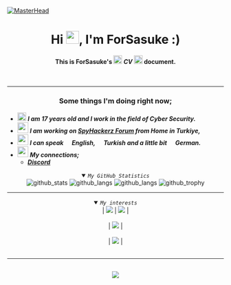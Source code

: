 <a href="https://futuree.netlify.app/en" target="_blank"><img src="https://64.media.tumblr.com/ab557353cc0b4b8da849afa0b66efa9e/c5a9256dae9735e5-97/s2048x3072/8ba39e0445273fa7088875191c78d6c99146fa40.gif" alt="MasterHead" style="max-width: 100%;"></a>
 

# <h1 align="center">Hi <img width="30px" height="30px" src="https://github.githubassets.com/images/icons/emoji/unicode/1f44b.png">, I'm ForSasuke :)</h1>


#### <p align="center">This is <b>ForSasuke's</b> <img width="20px" height="20px" src="https://em-content.zobj.net/thumbs/72/apple/354/beaming-face-with-smiling-eyes_1f601.png"> <i>CV</i> <img width="20px" height="20px" src="https://em-content.zobj.net/thumbs/72/apple/354/beaming-face-with-smiling-eyes_1f601.png"> document.</p><br>

___________________________________________________________________
### <div align="center">Some things I'm doing right now;</div>
 
 
   - <img src="https://tryhackme.com/img/favicon.png" width="20px" height="20px"> ***I am 17 years old and I work in the field of Cyber Security.***
   - <img src="https://2.bp.blogspot.com/-TOVpqSoKtjE/XOVrCdgruYI/AAAAAAAAAEs/jjCJT3z1n74km97LT2ZbvkmpO4fvDtmUgCLcBGAs/s1600/a.png" width="25px" height="25px"> ***I am working on [SpyHackerz Forum](http://spyhackerz.org/forum/) from Home in Turkiye,***
   - <img src="https://github.githubassets.com/images/icons/emoji/unicode/1f320.png?v8" width="25px" height="25px"> ***I can speak <img src="https://futuree.netlify.app/resimler/en-flag.svg" width="16" height="11">English, <img src="https://futuree.netlify.app/resimler/tr-flag.svg" width="16" height="11">Turkish and a little bit <img src="https://futuree.netlify.app/resimler/de_flag.png" width="16" height="10">German.***
   - <img src="https://play-lh.googleusercontent.com/0oO5sAneb9lJP6l8c6DH4aj6f85qNpplQVHmPmbbBxAukDnlO7DarDW0b-kEIHa8SQ=w240-h480-rw" width="25px" height="25px"> ***My connections;***
     - <a href="https://discord.gg/Xe8WjzE74b" target="_blank"> ***Discord***</a>
   
  
  <details align="center" open>
  <summary><code><i>My GitHub Statistics</i></code></summary>
  
  <picture>
    <source alt="github_stats" media="(prefers-color-scheme: dark)" srcset="https://github-readme-stats.vercel.app/api?username=ForSasuke&show_icons=true&count_private=true&theme=react&bg_color=0D1117&hide_border=true&custom_title=ForSasuke's Statistics">
    <img alt="github_stats" src="https://github-readme-stats.vercel.app/api?username=ForSasuke&bg_color=30,e96443,904e95&title_color=fff&text_color=fff&count_private=true&custom_title=.&icon_color=79ff97&show_icons=true">
  </picture>
  
  <picture>
    <source alt="github_streak_stats" media="(prefers-color-scheme: dark)" srcset="https://github-readme-streak-stats.herokuapp.com/?user=ForSasuke&theme=react&background=0D1117&count_private=true&hide_border=true">
    <img alt="github_langs" src="https://github-readme-streak-stats.herokuapp.com/?user=ForSasuke&theme=github-light&count_private=true&hide_border=true">
  </picture>
  
  <picture>
    <source alt="github_stats" media="(prefers-color-scheme: dark)" srcset="https://github-readme-stats.vercel.app/api/top-langs/?username=ForSasuke&layout=compact&theme=react&count_private=true&hide_border=true&bg_color=0D1117">
    <img alt="github_langs" src="https://github-readme-stats.vercel.app/api/top-langs/?username=ForSasuke&layout=compact&theme=github-light&count_private=true&hide_border=true">
  </picture>
  
  <picture>
    <source alt="github_trophy" media="(prefers-color-scheme: dark)" srcset="https://github-profile-trophy.vercel.app/?username=ForSasuke&theme=dark_lover&count_private=true&rank=-?,-C">
    <img alt="github_trophy" src="https://github-profile-trophy.vercel.app/?username=ForSasuke&theme=light&count_private=true&rank=-?,-C">
  </picture>

<!--<a style="display:none;" href="https://activity-graph.herokuapp.com/graph?username=Huseyin-Cinar&theme=dracula"><img src="https://activity-graph.herokuapp.com/graph?username=Huseyin-Cinar&theme=react&bg_color=0D1117&bg_color=0D1117"></a>-->
</details>
  
<hr>

<details align="center" open>
  <summary><code><i>My interests</i></code></summary>
  <div dir="auto">
    | <code><img src="https://img.shields.io/badge/JavaScript-F7DF1E?style=for-the-badge&amp;logo=javascript&amp;logoColor=white" style="max-width: 100%;"></code> | <code><img src="https://img.shields.io/badge/Python-239120?style=for-the-badge&amp;logo=python&amp;logoColor=white" style="max-width: 100%;"></code> | 
    <br><br>
   | <code><img src="https://img.shields.io/badge/Node.js-43853D?style=for-the-badge&amp;logo=node.js&amp;logoColor=white" style="max-width: 100%;"></code> |
    <br><br>
   | <code><img src="https://img.shields.io/badge/Git-F05032?style=for-the-badge&amp;logo=git&amp;logoColor=white" style="max-width: 100%;"></code> |
    <br><br>
        
  </div>
</details>
<hr>

##  <div align="center"><img src="https://readme-typing-svg.herokuapp.com/?lines=Welcome+to+my+github+profile"></div>

